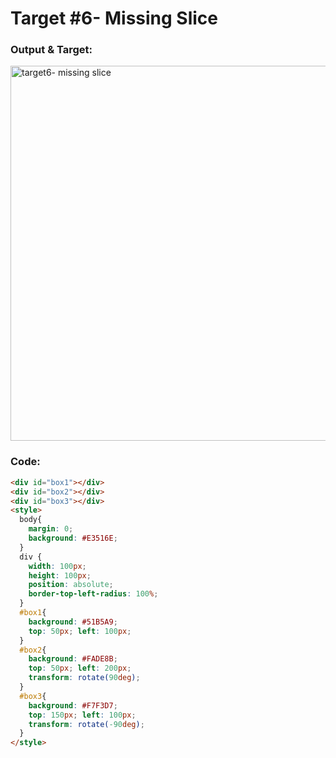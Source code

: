 # Target #6- Missing Slice

### Output & Target:

<img src="https://user-images.githubusercontent.com/93486013/180926061-dc8d5093-19d5-4884-8095-70df46daef0a.PNG" alt="target6- missing slice" width="600">

### Code:

```HTML
<div id="box1"></div>
<div id="box2"></div>
<div id="box3"></div>
<style>
  body{
    margin: 0;
    background: #E3516E;
  }
  div {
    width: 100px;
    height: 100px;
    position: absolute;
    border-top-left-radius: 100%;
  }
  #box1{
    background: #51B5A9;
    top: 50px; left: 100px;
  }
  #box2{
    background: #FADE8B;
    top: 50px; left: 200px;
    transform: rotate(90deg);
  }
  #box3{
    background: #F7F3D7;
    top: 150px; left: 100px;
    transform: rotate(-90deg);
  }
</style>
```
